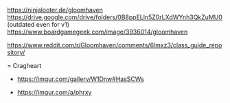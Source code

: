 https://ninjalooter.de/gloomhaven
https://drive.google.com/drive/folders/0B8ppELln5Z0rLXdWYnh3QkZuMU0 (outdated even for v1)
https://www.boardgamegeek.com/image/3936014/gloomhaven


https://www.reddit.com/r/Gloomhaven/comments/6lmxz3/class_guide_repository/

= Cragheart
* https://imgur.com/gallery/W1Dnw#HasSCWs
+ https://imgur.com/a/phrxy
